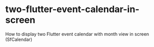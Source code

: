 # two-flutter-event-calendar-in-screen
How to display two Flutter event calendar with month view in screen (SfCalendar)
